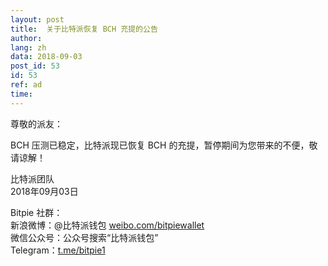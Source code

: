 ```yaml
---
layout: post
title:  关于比特派恢复 BCH 充提的公告
author: 
lang: zh
data: 2018-09-03
post_id: 53
id: 53
ref: ad
time: 
---
```



尊敬的派友：

BCH 压测已稳定，比特派现已恢复 BCH 的充提，暂停期间为您带来的不便，敬请谅解！

比特派团队<br/>
2018年09月03日

Bitpie 社群：<br/>
新浪微博：@比特派钱包 <a href="https://weibo.com/bitpiewallet" target="_blank">weibo.com/bitpiewallet</a><br/>
微信公众号：公众号搜索“比特派钱包”<br/>
Telegram：<a href="https://t.me/bitpie1" target="_blank">t.me/bitpie1</a>
